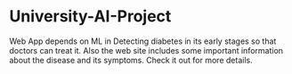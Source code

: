 # University-AI-Project
Web App depends on ML in Detecting diabetes in its early stages so that doctors can treat it. Also the web site includes some important information about the disease and its symptoms. Check it out for more details.
